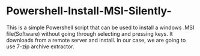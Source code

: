 # Powershell-Install-MSI-Silently-
This is a simple Powershell script that can be used to install a windows .MSI file(Software) without going through selecting and pressing keys. It downloads from a remote server and install. In our case, we are going to use 7-zip archive extractor.
